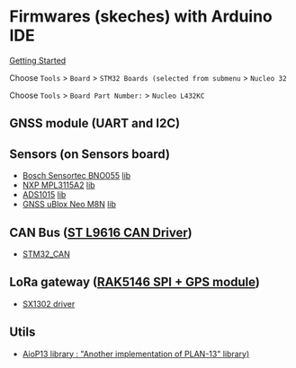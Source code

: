 # Firmwares (skeches) with Arduino IDE

[Getting Started](https://github.com/stm32duino/Arduino_Core_STM32?tab=readme-ov-file#getting-started)

Choose `Tools` > `Board` > `STM32 Boards (selected from submenu` > `Nucleo 32`

Choose  `Tools` > `Board Part Number:` > `Nucleo L432KC`

## GNSS module (UART and I2C)



## Sensors (on Sensors board)

* [Bosch Sensortec BNO055](https://www.bosch-sensortec.com/products/smart-sensor-systems/bno055/) [lib](https://search.arduino.cc/search?q=bno055)
* [NXP MPL3115A2](https://www.nxp.com/docs/en/data-sheet/MPL3115A2.pdf) [lib](https://search.arduino.cc/search?q=MPL3115A2)
* [ADS1015](https://www.ti.com/product/ADS1015) [lib](https://search.arduino.cc/search?q=ADS1015)
* [GNSS uBlox Neo M8N](https://www.u-blox.com/en/product/neo-m8-series) [lib](https://www.arduino.cc/reference/en/libraries/neogps/)

## CAN Bus ([ST L9616 CAN Driver](https://www.st.com/en/automotive-analog-and-power/l9616.html))

* [STM32_CAN](https://www.arduino.cc/reference/en/libraries/stm32_can/)

## LoRa gateway ([RAK5146 SPI + GPS module](https://store.rakwireless.com/products/wislink-concentrator-module-sx1303-rak5146-lorawan?_pos=1&_sid=ff8527039&_ss=r&variant=39667784908998))

* [SX1302 driver](https://github.com/will127534/SX1302_Arduino_Library)

## Utils
* [AioP13 library : "Another implementation of PLAN-13" library)](https://github.com/dl9sec/AioP13)
